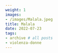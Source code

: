 ```yaml
---
weight: 1
images:
- /images/Malala.jpeg
title: Malala
date: 2022-07-23
tags:
- archive # all posts
- violenza-donne
---
```

